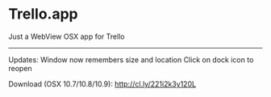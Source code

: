 # Trello.app

Just a WebView OSX app for Trello

---
Updates:
Window now remembers size and location
Click on dock icon to reopen

Download (OSX 10.7/10.8/10.9): http://cl.ly/221i2k3y120L
